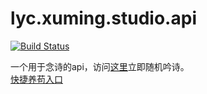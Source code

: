 # lyc.xuming.studio.api
[![Build Status](https://travis-ci.org/TooYoungTooSimp/lyc.xuming.studio.api.svg?branch=master)](https://travis-ci.org/TooYoungTooSimp/lyc.xuming.studio.api)

一个用于念诗的api，访问[这里](https://lyc.xuming.studio/api/poem)立即随机吟诗。  
[快捷养苟入口](https://lyc.xuming.studio/api/poem/0)
